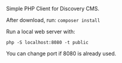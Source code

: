 Simple PHP Client for Discovery CMS.

After download, run: `composer install`

Run a local web server with:

`php -S localhost:8080 -t public`

You can change port if 8080 is already used.

